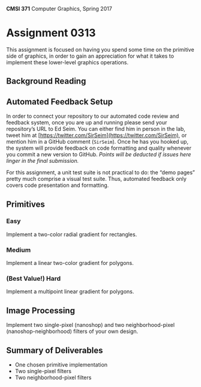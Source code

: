 **CMSI 371** Computer Graphics, Spring 2017

# Assignment 0313
This assignment is focused on having you spend some time on the primitive side of graphics, in order to gain an appreciation for what it takes to implement these lower-level graphics operations.

## Background Reading

## Automated Feedback Setup
In order to connect your repository to our automated code review and feedback system, once you are up and running please send your repository’s URL to Ed Seim. You can either find him in person in the lab, tweet him at [https://twitter.com/SirSeim](https://twitter.com/SirSeim), or mention him in a GitHub comment (`SirSeim`). Once he has you hooked up, the system will provide feedback on code formatting and quality whenever you commit a new version to GitHub. _Points will be deducted if issues here linger in the final submission._

For this assignment, a unit test suite is not practical to do: the “demo pages” pretty much comprise a visual test suite. Thus, automated feedback only covers code presentation and formatting.

## Primitives

### Easy
Implement a two-color radial gradient for rectangles.

### Medium
Implement a linear two-color gradient for polygons.

### (Best Value!) Hard
Implement a multipoint linear gradient for polygons.

## Image Processing
Implement two single-pixel (nanoshop) and two neighborhood-pixel (nanoshop-neighborhood) filters of your own design.

## Summary of Deliverables
- One chosen primitive implementation
- Two single-pixel filters
- Two neighborhood-pixel filters
